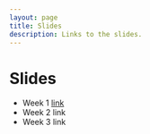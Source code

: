 ```yaml
---
layout: page
title: Slides
description: Links to the slides.
---
```


# Slides

* Week 1 [link](./assets/slides/Session_1.html)
* Week 2 link
* Week 3 link
